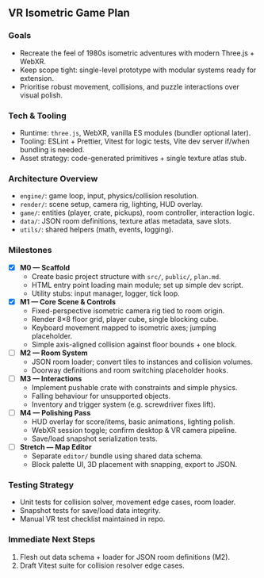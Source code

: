 ## VR Isometric Game Plan

### Goals
- Recreate the feel of 1980s isometric adventures with modern Three.js + WebXR.
- Keep scope tight: single-level prototype with modular systems ready for extension.
- Prioritise robust movement, collisions, and puzzle interactions over visual polish.

### Tech & Tooling
- Runtime: `three.js`, WebXR, vanilla ES modules (bundler optional later).
- Tooling: ESLint + Prettier, Vitest for logic tests, Vite dev server if/when bundling is needed.
- Asset strategy: code-generated primitives + single texture atlas stub.

### Architecture Overview
- `engine/`: game loop, input, physics/collision resolution.
- `render/`: scene setup, camera rig, lighting, HUD overlay.
- `game/`: entities (player, crate, pickups), room controller, interaction logic.
- `data/`: JSON room definitions, texture atlas metadata, save slots.
- `utils/`: shared helpers (math, events, logging).

### Milestones
- [x] **M0 — Scaffold**
  - Create basic project structure with `src/`, `public/`, `plan.md`.
  - HTML entry point loading main module; set up simple dev script.
  - Utility stubs: input manager, logger, tick loop.
- [x] **M1 — Core Scene & Controls**
  - Fixed-perspective isometric camera rig tied to room origin.
  - Render 8×8 floor grid, player cube, single blocking cube.
  - Keyboard movement mapped to isometric axes; jumping placeholder.
  - Simple axis-aligned collision against floor bounds + one block.
- [ ] **M2 — Room System**
  - JSON room loader; convert tiles to instances and collision volumes.
  - Doorway definitions and room switching placeholder hooks.
- [ ] **M3 — Interactions**
  - Implement pushable crate with constraints and simple physics.
  - Falling behaviour for unsupported objects.
  - Inventory and trigger system (e.g. screwdriver fixes lift).
- [ ] **M4 — Polishing Pass**
  - HUD overlay for score/items, basic animations, lighting polish.
  - WebXR session toggle; confirm desktop & VR camera pipeline.
  - Save/load snapshot serialization tests.
- [ ] **Stretch — Map Editor**
  - Separate `editor/` bundle using shared data schema.
  - Block palette UI, 3D placement with snapping, export to JSON.

### Testing Strategy
- Unit tests for collision solver, movement edge cases, room loader.
- Snapshot tests for save/load data integrity.
- Manual VR test checklist maintained in repo.

### Immediate Next Steps
1. Flesh out data schema + loader for JSON room definitions (M2).
2. Draft Vitest suite for collision resolver edge cases.
